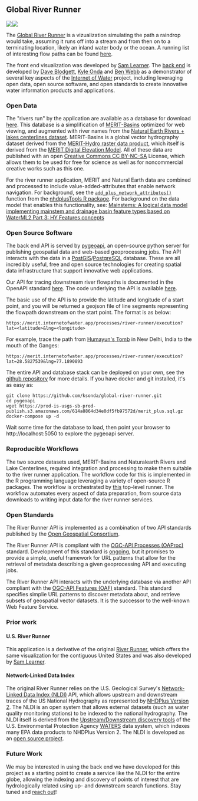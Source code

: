 ## Global River Runner


[![](https://internetofwater.org/wp-content/uploads/2019/12/iow_logo_horizontal_rgb_TM_header.png)](https://internetofwater.org/)[![](https://upload.wikimedia.org/wikipedia/commons/thumb/1/1c/USGS_logo_green.svg/320px-USGS_logo_green.svg.png)](https://www.usgs.gov/mission-areas/water-resources)


The [Global River Runner](https://river-runner-global.vercel.app/) is a vizualization simulating the path a raindrop would take, assuming it runs off into a stream and from then on to a terminating location, likely an inland water body or the ocean. A running list of interesting flow paths can be found [here](https://docs.google.com/document/d/e/2PACX-1vStOmDkwxkUdHVOWfJlWXKilzGfiaoRFBXIOYixTpsfXxE9p5zuvoTXNxxOSNuv2nsHQallGvRwVhTU/pub). 

The front end visualization was developed by [Sam Learner](https://samlearner.com). The [back end](https://merit.internetofwater.app) is developed by [Dave Blodgett](https://www.usgs.gov/staff-profiles/david-l-blodgett?qt-staff_profile_science_products=3#qt-staff_profile_science_products), [Kyle Onda](https://internetofwater.org/about/people/kyle-onda/) and [Ben Webb](https://github.com/webb-ben) as a demonstrator of several key aspects of the [Internet of Water](https://internetofwater.org) project, including leveraging open data, open source software, and open standards to create innovative water information products and applications.

### Open Data

The "rivers run" by the application are available as a database for download [here](https://www.sciencebase.gov/catalog/item/614a8864d34e0df5fb97572d). This database is a simplification of [MERIT-Basins](https://www.reachhydro.org/home/params/merit-basins) optimized for web viewing, and augmented with river names from the [Natural Earth Rivers + lakes centerlines dataset](https://www.naturalearthdata.com/downloads/10m-physical-vectors/10m-rivers-lake-centerlines/). MERIT-Basins is a global vector hydrography dataset derived from the [MERIT-Hydro raster data product](http://hydro.iis.u-tokyo.ac.jp/~yamadai/MERIT_Hydro/), which itself is derived from the [MERIT Digital Elevation Model](http://hydro.iis.u-tokyo.ac.jp/~yamadai/MERIT_DEM/index.html). All of these data are published with an open [Creative Commons CC BY-NC-SA](https://creativecommons.org/licenses/by-nc-sa/4.0/) License, which allows them to be used for free for science as well as for noncommercial creative works such as this one. 

For the river runner application, MERIT and Natural Earth data are combined and processed to include value-added-attributes that enable network navigation. For background, see the [`add_plus_network_attributes()`](https://cran.r-project.org/web/packages/nhdplusTools/nhdplusTools.pdf) function from the [nhdplusTools R package](https://cran.r-project.org/package=nhdplusTools). For background on the data model that enables this functionality, see: [Mainstems: A logical data model implementing mainstem and drainage basin feature types based on WaterML2 Part 3: HY Features concepts](https://doi.org/10.1016/j.envsoft.2020.104927)

### Open Source Software

The back end API is served by [pygeoapi](https://pygeoapi.io), an open-source python server for publishing geospatial data and web-based geoprocessing jobs. The API interacts with the data in a [PostGIS](https://postgis.net)/[PostgreSQL](https://www.postgresql.org) database. These are all incredibly useful, free and open source technologies for creating spatial data infrastructure that support innovative web applications. 

Our API for tracing downstream river flowpaths is documented in the OpenAPI standard [here](https://merit.internetofwater.app/openapi?f=html#/river-runner/executeRiver-runnerJob). The code underlying the API is available [here](https://github.com/webb-ben/pygeoapi/blob/river-runner/pygeoapi/process/river_runner.py).

The basic use of the API is to provide the latitude and longitude of a start point, and you will be returned a geojson file of line segments representing the flowpath downstream on the start point. The format is as below:

```
https://merit.internetofwater.app/processes/river-runner/execution?lat=<latitude>&lng=<longitude>
```

For example, trace the path from [Humayun's Tomb](https://www.google.com/maps/place/Humayun’s+Tomb/@28.5827539,77.1890893,12.24z/data=!4m13!1m7!3m6!1s0x390cfd5b347eb62d:0x52c2b7494e204dce!2sNew+Delhi,+Delhi,+India!3b1!8m2!3d28.6139391!4d77.2090212!3m4!1s0x390ce31ce8460ba7:0xb9f1ba2d3bdfa80d!8m2!3d28.5932848!4d77.2507492) in New Delhi, India to the mouth of the Ganges:

```
https://merit.internetofwater.app/processes/river-runner/execution?lat=28.5827539&lng=77.1890893
```


The entire API and database stack can be deployed on your own, see the [github repository](https://github.com/ksonda/global-river-runner) for more details. If you have docker and git installed, it's as easy as:

```
git clone https://github.com/ksonda/global-river-runner.git
cd pygeoapi
wget https://prod-is-usgs-sb-prod-publish.s3.amazonaws.com/614a8864d34e0df5fb97572d/merit_plus.sql.gz
docker-compose up -d
```

Wait some time for the database to load, then point your browser to http://localhost:5050 to explore the pygeoapi server.

### Reproducible Workflows

The two source datasets used, MERIT-Basins and Naturalearth Rivers and Lake Centerlines, required integration and processing to make them suitable to the river runner application. The workflow code for this is implemented in the R programming language leveraging a variety of open-source R packages. The workflow is orchestrated by [this](https://code.usgs.gov/wma/nhgf/mainstems/-/blob/master/merit_runner.R) top-level runner. The workflow automates every aspect of data preparation, from source data downloads to writing input data for the river runner services. 

### Open Standards

The River Runner API is implemented as a combination of two API standards published by the [Open Geospatial Consortium](https://www.ogc.org). 

The River Runner API is compliant with the [OGC-API Processes (OAProc)](https://ogcapi.ogc.org/processes/) standard. Development of this standard is [ongoing](https://github.com/opengeospatial/ogcapi-processes), but it promises to provide a simple, useful framework for URL patterns that allow for the retrieval of metadata describing a given geoprocessing API and executing jobs.

The River Runner API interacts with the underlying database via another API compliant with the [OGC-API Features (OAF)](https://ogcapi.ogc.org/features/) standard. This standard specifies simplie URL patterns to discover metadata about, and retrieve subsets of geospatial vector datasets. It is the successor to the well-known Web Feature Service.



### Prior work

#### U.S. River Runner
This application is a derivative of the original [River Runner](https://river-runner.samlearner.com), which offers the same visualization for the contiguous United States and was also developed by [Sam Learner](https://samlearner.com).

#### Network-Linked Data Index
The original River Runner relies on the U.S. Geological Survey's [Network-Linked Data Index (NLDI)](https://waterdata.usgs.gov/blog/nldi-intro/) API, which allows upstream and downstream traces of the US National Hydrography as represented by [NHDPlus Version 2](https://www.epa.gov/waterdata/nhdplus-national-hydrography-dataset-plus). The NLDI is an open system that allows external datasets (such as water quality monitoring stations) to be indexed to the national hydrography. The NLDI itself is derived from the [Upstream/Downstream discovery tools](https://watersgeo.epa.gov/openapi/waters/#/Discovery) of the U.S. Environmental Protection Agency [WATERS](https://www.epa.gov/waterdata/waters-watershed-assessment-tracking-environmental-results-system) data system, which indexes many EPA data products to NHDPlus Version 2. The NLDI is developed as an [open source project](https://github.com/ACWI-SSWD).

### Future Work

We may be interested in using the back end we have developed for this project as a starting point to create a service like the NLDI for the entire globe, allowing the indexing and discovery of points of interest that are hydrologically related using up- and downstream search functions. Stay tuned and [reach out](https://github.com/ksonda/global-river-runner/issues)!
